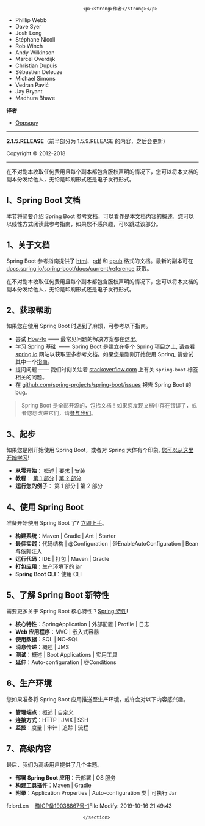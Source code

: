 <section class="normal markdown-section">
                                
                                <p><strong>作者</strong></p>
<ul>
<li>Phillip Webb</li>
<li>Dave Syer</li>
<li>Josh Long</li>
<li>Stéphane Nicoll</li>
<li>Rob Winch</li>
<li>Andy Wilkinson</li>
<li>Marcel Overdijk</li>
<li>Christian Dupuis</li>
<li>Sébastien Deleuze</li>
<li>Michael Simons</li>
<li>Vedran Pavić</li>
<li>Jay Bryant</li>
<li>Madhura Bhave</li>
</ul>
<p><strong>译者</strong></p>
<ul>
<li><a href="https://github.com/oopsguy" target="_blank">Oopsguy</a></li>
</ul>
<hr>
<p><strong>2.1.5.RELEASE</strong>（前半部分为 1.5.9.RELEASE 的内容，之后会更新）</p>
<p>Copyright © 2012-2018</p>
<hr>
<p>在不对副本收取任何费用且每个副本都包含版权声明的情况下，您可以将本文档的副本分发给他人，无论是印刷形式还是电子发行形式。</p>
<p><a id="boot-documentation"></a></p>
<h1 id="i、spring-boot-文档">I、Spring Boot 文档</h1>
<p>本节将简要介绍 Spring Boot 参考文档，可以看作是本文档内容的概述。您可以以线性方式阅读此参考指南，如果您不感兴趣，可以跳过该部分。</p>
<p><a id="boot-documentation-about"></a></p>
<h2 id="1、关于文档">1、关于文档</h2>
<p>Spring Boot 参考指南提供了 <a href="https://docs.spring.io/spring-boot/docs/2.1.1.RELEASE/reference/html" target="_blank">html</a>、<a href="https://docs.spring.io/spring-boot/docs/2.1.1.RELEASE/reference/pdf/spring-boot-reference.pdf" target="_blank">pdf</a> 和 <a href="https://docs.spring.io/spring-boot/docs/2.1.1.RELEASE/reference/epub/spring-boot-reference.epub" target="_blank">epub</a> 格式的文档。最新的副本可在<a href="https://docs.spring.io/spring-boot/docs/current/reference" target="_blank">docs.spring.io/spring-boot/docs/current/reference</a> 获取。</p>
<p>在不对副本收取任何费用且每个副本都包含版权声明的情况下，您可以将本文档的副本分发给他人，无论是印刷形式还是电子发行形式。</p>
<p><a id="boot-documentation-getting-help"></a></p>
<h2 id="2、获取帮助">2、获取帮助</h2>
<p>如果您在使用 Spring Boot 时遇到了麻烦，可参考以下指南。</p>
<ul>
<li>尝试 <a href="howto.md">How-to</a>  —— 最常见问题的解决方案都在这里。</li>
<li>学习 Spring 基础  ——  Spring Boot 是建立在多个 Spring 项目之上, 请查看 <a href="https://spring.io/" target="_blank">spring.io</a> 网站以获取更多参考文档。如果您是刚刚开始使用 Spring, 请尝试其中一个<a href="https://spring.io/guides" target="_blank">指南</a>。</li>
<li>提问问题 —— 我们时刻关注着 <a href="https://stackoverflow.com/" target="_blank">stackoverflow.com</a> 上有关 <code>spring-boot</code> 标签相关的问题。</li>
<li>在 <a href="https://github.com/spring-projects/spring-boot/issues" target="_blank">github.com/spring-projects/spring-boot/issues</a> 报告 Spring Boot 的 bug。</li>
</ul>
<blockquote>
<p>Spring Boot 是全部开源的，包括文档！如果您发现文档中存在错误了，或者您想改进它们，请<a href="https://github.com/spring-projects/spring-boot/tree/v2.1.1.RELEASE" target="_blank">参与我们</a>。</p>
</blockquote>
<p><a id="boot-documentation-first-steps"></a></p>
<h2 id="3、起步">3、起步</h2>
<p>如果您是刚开始使用 Spring Boot，或者对 Spring 大体有个印象, <a href="page/getting-started.md">您可以从这里开始学习</a>!</p>
<ul>
<li><strong>从零开始</strong>： <a href="getting-started.html#getting-started-introducing-spring-boot">概述</a> | <a href="getting-started.html#getting-started-system-requirements">要求</a> | <a href="getting-started.html#getting-started-installing-spring-boot">安装</a></li>
<li><strong>教程</strong>： <a href="getting-started.html">第 1 部分</a> | <a href="getting-started.html#getting-started-first-application-code">第 2 部分</a></li>
<li><strong>运行您的例子</strong>： 第 1 部分 | 第 2 部分</li>
</ul>
<p><a id="_working_with_spring_boot"></a></p>
<h2 id="4、使用-spring-boot">4、使用 Spring Boot</h2>
<p>准备开始使用 Spring Boot 了? <a href="using-spring-boot.html">立即上手</a>。</p>
<ul>
<li><strong>构建系统</strong>：Maven | Gradle | Ant | Starter</li>
<li><strong>最佳实践</strong>：代码结构 | @Configuration | @EnableAutoConfiguration | Bean 与依赖注入</li>
<li><strong>运行代码</strong>：IDE | 打包 | Maven | Gradle</li>
<li><strong>打包应用</strong>：生产环境下的 jar</li>
<li><strong>Spring Boot CLI</strong>：使用 CLI</li>
</ul>
<p><a id="_learning_about_spring_boot_features"></a></p>
<h2 id="5、了解-spring-boot-新特性">5、了解 Spring Boot 新特性</h2>
<p>需要更多关于 Spring Boot 核心特性？<a href="boot-features.md">Spring 特性</a>!</p>
<ul>
<li><strong>核心特性</strong>：SpringApplication | 外部配置 | Profile | 日志</li>
<li><strong>Web 应用程序</strong>：MVC | 嵌入式容器</li>
<li><strong>使用数据</strong>：SQL | NO-SQL</li>
<li><strong>消息传递</strong>：概述 | JMS</li>
<li><strong>测试</strong>：概述 | Boot Applications | 实用工具</li>
<li><strong>延伸</strong>：Auto-configuration | @Conditions</li>
</ul>
<p><a id="_moving_to_production"></a></p>
<h2 id="6、生产环境">6、生产环境</h2>
<p>您如果准备将 Spring Boot 应用推送至生产环境，或许会对以下内容感兴趣。</p>
<ul>
<li><strong>管理端点</strong>：概述 | 自定义</li>
<li><strong>连接方式</strong>：HTTP | JMX | SSH</li>
<li><strong>监控</strong>：度量 | 审计 | 追踪 | 流程</li>
</ul>
<p><a id="_advanced_topics"></a></p>
<h2 id="7、高级内容">7、高级内容</h2>
<p>最后，我们为高级用户提供了几个主题。</p>
<ul>
<li><strong>部署 Spring Boot 应用</strong>：云部署 | OS 服务</li>
<li><strong>构建工具插件</strong>：Maven | Gradle</li>
<li><strong>附录</strong>：Application Properties | Auto-configuration 类 | 可执行 Jar </li>
</ul>
<footer class="page-footer"><span class="copyright">felord.cn</span>&nbsp; &nbsp; <a href="http://beian.miit.gov.cn/" class="copyright-links" target="_blank" rel="nofollow">豫ICP备19038867号-1</a><span class="footer-modification">File Modify:
2019-10-16 21:49:43
</span></footer>
                                
                                </section>